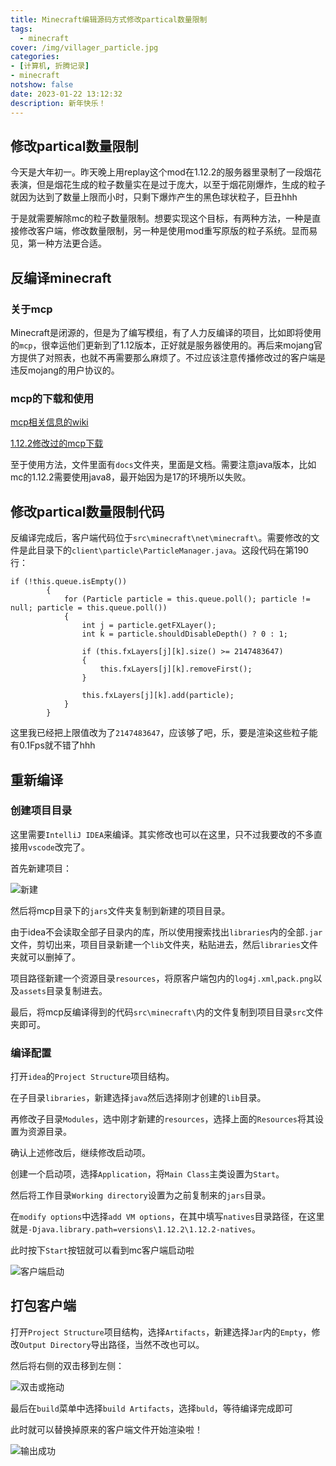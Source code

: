 ```yaml
---
title: Minecraft编辑源码方式修改partical数量限制
tags:
  - minecraft
cover: /img/villager_particle.jpg
categories:
- [计算机, 折腾记录]
- minecraft
notshow: false
date: 2023-01-22 13:12:32
description: 新年快乐！
---
```

## 修改partical数量限制
今天是大年初一。昨天晚上用replay这个mod在1.12.2的服务器里录制了一段烟花表演，但是烟花生成的粒子数量实在是过于庞大，以至于烟花刚爆炸，生成的粒子就因为达到了数量上限而小时，只剩下爆炸产生的黑色球状粒子，巨丑hhh

于是就需要解除mc的粒子数量限制。想要实现这个目标，有两种方法，一种是直接修改客户端，修改数量限制，另一种是使用mod重写原版的粒子系统。显而易见，第一种方法更合适。

## 反编译minecraft
### 关于mcp
Minecraft是闭源的，但是为了编写模组，有了人力反编译的项目，比如即将使用的`mcp`，很幸运他们更新到了1.12版本，正好就是服务器使用的。再后来mojang官方提供了对照表，也就不再需要那么麻烦了。不过应该注意传播修改过的客户端是违反mojang的用户协议的。
### mcp的下载和使用
[mcp相关信息的wiki](https://minecraft.fandom.com/zh/wiki/%E8%BE%85%E5%8A%A9%E7%A8%8B%E5%BA%8F%E4%B8%8E%E7%BC%96%E8%BE%91%E5%99%A8/Mod_Coder_Pack#%E9%93%BE%E6%8E%A5)

[1.12.2修改过的mcp下载](https://cr.triority.cn/f/VETK/mc-1.12.2-source_files-master.zip)

至于使用方法，文件里面有`docs`文件夹，里面是文档。需要注意java版本，比如mc的1.12.2需要使用java8，最开始因为是17的环境所以失败。

## 修改partical数量限制代码
反编译完成后，客户端代码位于`src\minecraft\net\minecraft\`。需要修改的文件是此目录下的`client\particle\ParticleManager.java`。这段代码在第190行：
```
if (!this.queue.isEmpty())
        {
            for (Particle particle = this.queue.poll(); particle != null; particle = this.queue.poll())
            {
                int j = particle.getFXLayer();
                int k = particle.shouldDisableDepth() ? 0 : 1;

                if (this.fxLayers[j][k].size() >= 2147483647)
                {
                    this.fxLayers[j][k].removeFirst();
                }

                this.fxLayers[j][k].add(particle);
            }
        }
```
这里我已经把上限值改为了`2147483647`，应该够了吧，乐，要是渲染这些粒子能有0.1Fps就不错了hhh

## 重新编译
### 创建项目目录
这里需要`IntelliJ IDEA`来编译。其实修改也可以在这里，只不过我要改的不多直接用`vscode`改完了。

首先新建项目：

![新建](QQ截图20230122150214.png)

然后将mcp目录下的`jars`文件夹复制到新建的项目目录。

由于idea不会读取全部子目录内的库，所以使用搜索找出`libraries`内的全部`.jar`文件，剪切出来，项目目录新建一个`lib`文件夹，粘贴进去，然后`libraries`文件夹就可以删掉了。

项目路径新建一个资源目录`resources`，将原客户端包内的`log4j.xml`,`pack.png`以及`assets`目录复制进去。

最后，将mcp反编译得到的代码`src\minecraft\`内的文件复制到项目目录`src`文件夹即可。

### 编译配置
打开`idea`的`Project Structure`项目结构。

在子目录`libraries`，新建选择`java`然后选择刚才创建的`lib`目录。

再修改子目录`Modules`，选中刚才新建的`resources`，选择上面的`Resources`将其设置为资源目录。

确认上述修改后，继续修改启动项。

创建一个启动项，选择`Application`，将`Main Class`主类设置为`Start`。

然后将工作目录`Working directory`设置为之前复制来的`jars`目录。

在`modify options`中选择`add VM options`，在其中填写`natives`目录路径，在这里就是`-Djava.library.path=versions\1.12.2\1.12.2-natives`。

此时按下`Start`按钮就可以看到mc客户端启动啦

![客户端启动](QQ截图20230122161722.png)

## 打包客户端
打开`Project Structure`项目结构，选择`Artifacts`，新建选择`Jar`内的`Empty`，修改`Output Directory`导出路径，当然不改也可以。

然后将右侧的双击移到左侧：

![双击或拖动](QQ截图20230122162554.png)

最后在`build`菜单中选择`build Artifacts`，选择`buld`，等待编译完成即可

此时就可以替换掉原来的客户端文件开始渲染啦！

![输出成功](QQ截图20230122163156.png)